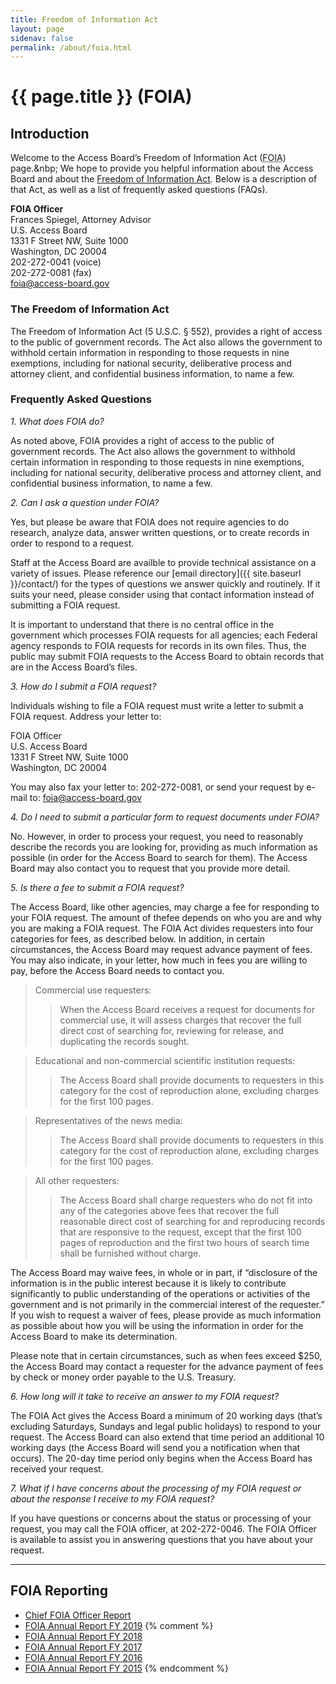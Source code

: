 ```yaml
---
title: Freedom of Information Act
layout: page
sidenav: false
permalink: /about/foia.html
---
```


# {{ page.title }} (FOIA)

## Introduction

Welcome to the Access Board’s Freedom of Information Act (<acronym title="Freedom of Information Act">FOIA</acronym>) page.&nbp; We hope to provide you helpful information about the Access Board and about the [Freedom of Information Act](http://www.justice.gov/oip/foia_updates/Vol_XVII_4/page2.htm).   Below is a description of that Act, as well as a list of frequently asked questions (FAQs).

**FOIA Officer**  
Frances Spiegel, Attorney Advisor  
U.S. Access Board  
1331 F Street NW, Suite 1000  
Washington, DC   20004  
202-272-0041 (voice)  
202-272-0081 (fax)  
<foia@access-board.gov>

### The Freedom of Information Act

The Freedom of Information Act (5 U.S.C. § 552), provides a right of access to the public of government records.  The Act also allows the government to withhold certain information in responding to those requests in nine exemptions, including for national security, deliberative process and attorney client, and confidential business information, to name a few.

### Frequently Asked Questions

_1. What does FOIA do?_

As noted above, FOIA provides a right of access to the public of government records.  The Act also allows the government to withhold certain information in responding to those requests in nine exemptions, including for national security, deliberative process and attorney client, and confidential business information, to name a few.

_2. Can I ask a question under FOIA?_

Yes, but please be aware that FOIA does not require agencies to do research, analyze data, answer written questions, or to create records in order to respond to a request.

Staff at the Access Board are availble to provide technical assistance on a variety of issues.  Please reference our [email directory]({{ site.baseurl }}/contact/) for the types of questions we answer quickly and routinely.  If it suits your need, please consider using that contact information instead of submitting a FOIA request.

It is important to understand that there is no central office in the government which processes FOIA requests for all agencies; each Federal agency responds to FOIA requests for records in its own files.  Thus, the public may submit FOIA requests to the Access Board to obtain records that are in the Access Board’s files.

_3. How do I submit a FOIA request?_

Individuals wishing to file a FOIA request must write a letter to submit a FOIA request. Address your letter to:

FOIA Officer  
U.S. Access Board  
1331 F Street NW, Suite 1000  
Washington, DC  20004

You may also fax your letter to: 202-272-0081, or send your request by e-mail to:  <foia@access-board.gov>

_4. Do I need to submit a particular form to request documents under FOIA?_

No.  However, in order to process your request, you need to reasonably describe the records you are looking for, providing as much information as possible (in order for the Access Board to search for them). The Access Board may also contact you to request that you provide more detail.

_5. Is there a fee to submit a FOIA request?_

The Access Board, like other agencies, may charge a fee for responding to your FOIA request.  The amount of thefee depends on who you are and why you are making a FOIA request.  The FOIA Act divides requesters into four categories for fees, as described below.  In addition, in certain circumstances, the Access Board may request advance payment of fees.  You may also indicate, in your letter, how much in fees you are willing to pay, before the Access Board needs to contact you.

> Commercial use requesters:
>> When the Access Board receives a request for documents for commercial use, it will assess charges that recover the full direct cost of searching for, reviewing for release, and duplicating the records sought.

> Educational and non-commercial scientific institution requests:
>> The Access Board shall provide documents to requesters in this category for the cost of reproduction alone, excluding charges for the first 100 pages.

> Representatives of the news media:
>> The Access Board shall provide documents to requesters in this category for the cost of reproduction alone, excluding charges for the first 100 pages.

> All other requesters:
>> The Access Board shall charge requesters who do not fit into any of the categories above fees that recover the full reasonable direct cost of searching for and reproducing records that are responsive to the request, except that the first 100 pages of reproduction and the first two hours of search time shall be furnished without charge.

The Access Board may waive fees, in whole or in part, if “disclosure of the information is in the public interest because it is likely to contribute significantly to public understanding of the operations or activities of the government and is not primarily in the commercial interest of the requester.”  If you wish to request a waiver of fees, please provide as much information as possible about how you will be using the information in order for the Access Board to make its determination.

Please note that in certain circumstances, such as when fees exceed $250, the Access Board may contact a requester for the advance payment of fees by check or money order payable to the U.S. Treasury.

_6. How long will it take to receive an answer to my FOIA request?_

The FOIA Act gives the Access Board a minimum of 20 working days (that’s excluding Saturdays, Sundays and legal public holidays) to respond to your request.  The Access Board can also extend that time period an additional 10 working days (the Access Board will send you a notification when that occurs).  The 20-day time period only begins when the Access Board has received your request.

_7. What if I have concerns about the processing of my FOIA request or about the response I receive to my FOIA request?_

If you have questions or concerns about the status or processing of your request, you may call the FOIA officer, at 202-272-0046.  The FOIA Officer is available to assist you in answering questions that you have about your request.

* * *

## FOIA Reporting

*   [Chief FOIA Officer Report](../about/foia-report.html)
*   [FOIA Annual Report FY 2019](../about/foia-cfor.html) {% comment %}
*   [FOIA Annual Report FY 2018](https://access-board.gov/index.php?option=com_content&view=article&id=1993:foia-annual-report-fy-2018&catid=74)
*   [FOIA Annual Report FY 2017](https://access-board.gov/index.php?option=com_content&view=article&id=1915:foia-annual-report-fy-2017&catid=74)
*   [FOIA Annual Report FY 2016](https://access-board.gov/index.php?option=com_content&view=article&id=1894:foia-annual-report-fy-2016&catid=74)
*   [FOIA Annual Report FY 2015](https://access-board.gov/index.php?option=com_content&view=article&id=1893:foia-annual-report-fy-2015&catid=74) {% endcomment %} 
